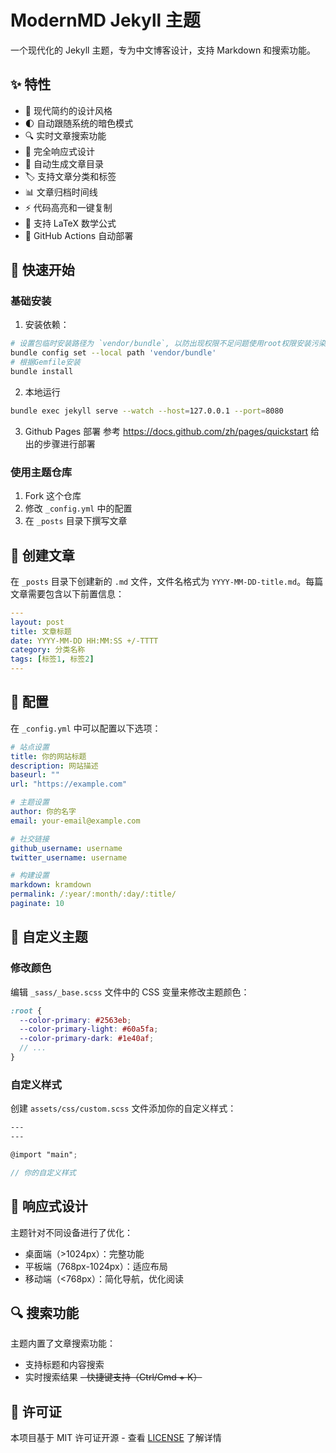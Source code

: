 # ModernMD Jekyll 主题

一个现代化的 Jekyll 主题，专为中文博客设计，支持 Markdown 和搜索功能。

## ✨ 特性

- 🎨 现代简约的设计风格
- 🌓 自动跟随系统的暗色模式
- 🔍 实时文章搜索功能
- 📱 完全响应式设计
- 📖 自动生成文章目录
- 🏷️ 支持文章分类和标签
- 📊 文章归档时间线
- ⚡️ 代码高亮和一键复制
- 📐 支持 LaTeX 数学公式
- 🚀 GitHub Actions 自动部署

## 🚀 快速开始

### 基础安装

1. 安装依赖：

```bash
# 设置包临时安装路径为 `vendor/bundle`, 以防出现权限不足问题使用root权限安装污染环境
bundle config set --local path 'vendor/bundle' 
# 根据Gemfile安装
bundle install
```

2. 本地运行
```bash
bundle exec jekyll serve --watch --host=127.0.0.1 --port=8080
```

3. Github Pages 部署
参考 https://docs.github.com/zh/pages/quickstart 给出的步骤进行部署

### 使用主题仓库

1. Fork 这个仓库
2. 修改 `_config.yml` 中的配置
3. 在 `_posts` 目录下撰写文章

## 📝 创建文章

在 `_posts` 目录下创建新的 `.md` 文件，文件名格式为 `YYYY-MM-DD-title.md`。每篇文章需要包含以下前置信息：

```yaml
---
layout: post
title: 文章标题
date: YYYY-MM-DD HH:MM:SS +/-TTTT
category: 分类名称
tags: [标签1, 标签2]
---
```

## 🔧 配置

在 `_config.yml` 中可以配置以下选项：

```yaml
# 站点设置
title: 你的网站标题
description: 网站描述
baseurl: ""
url: "https://example.com"

# 主题设置
author: 你的名字
email: your-email@example.com

# 社交链接
github_username: username
twitter_username: username

# 构建设置
markdown: kramdown
permalink: /:year/:month/:day/:title/
paginate: 10
```

## 🎨 自定义主题

### 修改颜色

编辑 `_sass/_base.scss` 文件中的 CSS 变量来修改主题颜色：

```scss
:root {
  --color-primary: #2563eb;
  --color-primary-light: #60a5fa;
  --color-primary-dark: #1e40af;
  // ...
}
```

### 自定义样式

创建 `assets/css/custom.scss` 文件添加你的自定义样式：

```scss
---
---

@import "main";

// 你的自定义样式
```

## 📱 响应式设计

主题针对不同设备进行了优化：

- 桌面端（>1024px）：完整功能
- 平板端（768px-1024px）：适应布局
- 移动端（<768px）：简化导航，优化阅读

## 🔍 搜索功能

主题内置了文章搜索功能：

- 支持标题和内容搜索
- 实时搜索结果
~~- 快捷键支持（Ctrl/Cmd + K）~~

## 📄 许可证

本项目基于 MIT 许可证开源 - 查看 [LICENSE](LICENSE) 了解详情
